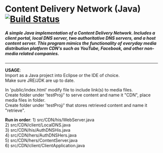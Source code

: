 # Content Delivery Network (Java) [![Build Status](https://travis-ci.org/razr22/ContentDeliveryNetwork.svg?branch=master)](https://travis-ci.org/razr22/ContentDeliveryNetwork)

##### A simple Java implementation of a Content Delivery Network. Includes a client portal, local DNS server, two authoritative DNS servers, and a host content server. This program mimics the functionality of everyday media distribution platform CDN's such as YouTube, Facebook, and other non-media related companies. 
---
**USAGE**:  
  Import as a Java project into Eclipse or the IDE of choice.  
  Make sure JRE/JDK are up to date.  
  
  In 'public/index.html' modify file to include link(s) to media files.  
  Create folder under 'testProj/' to serve content and name it "CDN", place media files in folder.  
  Create folder under 'testProj/' that stores retrieved content and name it "retrieve".  
    
  **Run in order**:
      1) src/CDN/his/WebServer.java  
      2) src/CDN/client/LocalDNS.java  
      3) src/CDN/his/AuthDNSHis.java  
      4) src/CDN/hers/AuthDNSHers.java  
      5) src/CDN/hers/ContentServer.java  
      6) src/CDN/client/ClientApplication.java
